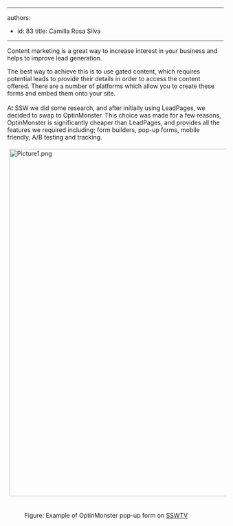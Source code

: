 

---
authors:
  - id: 83
    title: Camilla Rosa Silva
---




<span class='intro'> Content marketing is a great way to increase interest in your business and helps to improve lead generation.<br> </span>

<p>​The best way to achieve this is to use gated content, which requires potential leads to provide their details in order to access the content offered. There are a number of platforms which allow you to create these forms and embed them onto your site.<br>&#160;<br>At SSW we did some research, and after initially using LeadPages, we decided to swap to OptinMonster. This choice was made for a few reasons, OptinMonster is significantly cheaper than LeadPages, and provides all the features we required including; form builders, pop-up forms, mobile friendly, A/B testing and tracking. &#160;<br></p><p><img src="/SiteAssets/do-you-use-optinmonster-for-your-content-downloads/Picture1.png" alt="Picture1.png" style="margin&#58;5px;width&#58;808px;" />&#160;</p><dd class="ssw15-rteElement-FigureNormal">Figure&#58; Example of OptinMonster pop-up form on <a href="https&#58;//tv.ssw.com/">SSWTV​</a><br></dd><p>​​<br></p>


